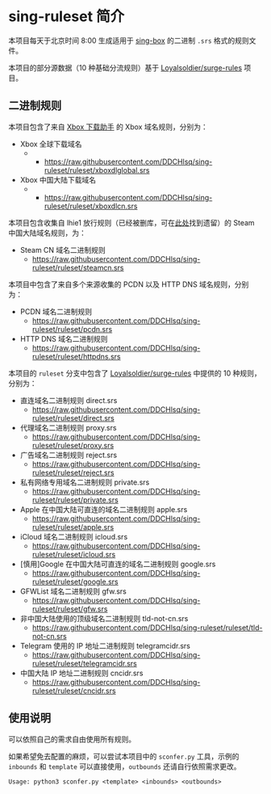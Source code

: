 # sing-ruleset 简介

本项目每天于北京时间 8:00 生成适用于 [sing-box](https://github.com/SagerNet/sing-box) 的二进制 `.srs` 格式的规则文件。

本项目的部分源数据（10 种基础分流规则）基于 [Loyalsoldier/surge-rules](https://github.com/Loyalsoldier/surge-rules) 项目。

## 二进制规则

本项目包含了来自 [Xbox 下载助手](https://github.com/skydevil88/XboxDownload/blob/master/README_OpenWrt.md) 的 Xbox 域名规则，分别为：

- Xbox 全球下载域名
  - - https://raw.githubusercontent.com/DDCHlsq/sing-ruleset/ruleset/xboxdlglobal.srs
- Xbox 中国大陆下载域名
  - - https://raw.githubusercontent.com/DDCHlsq/sing-ruleset/ruleset/xboxdlcn.srs

本项目包含收集自 lhie1 放行规则（已经被删库，可在[此处](https://cdn.jsdelivr.net/gh/dler-io/Rules@master/Clash/Provider/Special.yaml)找到遗留）的 Steam 中国大陆域名规则，为：

- Steam CN 域名二进制规则
  - https://raw.githubusercontent.com/DDCHlsq/sing-ruleset/ruleset/steamcn.srs

本项目中包含了来自多个来源收集的 PCDN 以及 HTTP DNS 域名规则，分别为：

- PCDN 域名二进制规则
  - https://raw.githubusercontent.com/DDCHlsq/sing-ruleset/ruleset/pcdn.srs
- HTTP DNS 域名二进制规则
  - https://raw.githubusercontent.com/DDCHlsq/sing-ruleset/ruleset/httpdns.srs

本项目的 `ruleset` 分支中包含了 [Loyalsoldier/surge-rules](https://github.com/Loyalsoldier/surge-rules) 中提供的 10 种规则，分别为：

- 直连域名二进制规则 direct.srs
  - https://raw.githubusercontent.com/DDCHlsq/sing-ruleset/ruleset/direct.srs
- 代理域名二进制规则 proxy.srs
  - https://raw.githubusercontent.com/DDCHlsq/sing-ruleset/ruleset/proxy.srs
- 广告域名二进制规则 reject.srs
  - https://raw.githubusercontent.com/DDCHlsq/sing-ruleset/ruleset/reject.srs
- 私有网络专用域名二进制规则 private.srs
  - https://raw.githubusercontent.com/DDCHlsq/sing-ruleset/ruleset/private.srs
- Apple 在中国大陆可直连的域名二进制规则 apple.srs
  - https://raw.githubusercontent.com/DDCHlsq/sing-ruleset/ruleset/apple.srs
- iCloud 域名二进制规则 icloud.srs
  - https://raw.githubusercontent.com/DDCHlsq/sing-ruleset/ruleset/icloud.srs
- \[慎用\]Google 在中国大陆可直连的域名二进制规则 google.srs
  - https://raw.githubusercontent.com/DDCHlsq/sing-ruleset/ruleset/google.srs
- GFWList 域名二进制规则 gfw.srs
  - https://raw.githubusercontent.com/DDCHlsq/sing-ruleset/ruleset/gfw.srs
- 非中国大陆使用的顶级域名二进制规则 tld-not-cn.srs
  - https://raw.githubusercontent.com/DDCHlsq/sing-ruleset/ruleset/tld-not-cn.srs
- Telegram 使用的 IP 地址二进制规则 telegramcidr.srs
  - https://raw.githubusercontent.com/DDCHlsq/sing-ruleset/ruleset/telegramcidr.srs
- 中国大陆 IP 地址二进制规则 cncidr.srs
  - https://raw.githubusercontent.com/DDCHlsq/sing-ruleset/ruleset/cncidr.srs

## 使用说明

可以依照自己的需求自由使用所有规则。

如果希望免去配置的麻烦，可以尝试本项目中的 `sconfer.py` 工具，示例的 `inbounds` 和 `template` 可以直接使用，`outbounds` 还请自行依照需求更改。

```shell
Usage: python3 sconfer.py <template> <inbounds> <outbounds>
```
